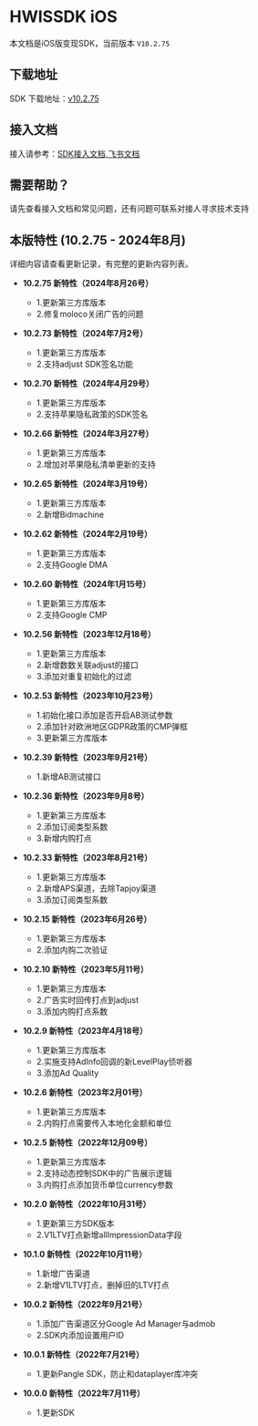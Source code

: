 # HWISSDK iOS 

本文档是iOS版变现SDK，当前版本 `V10.2.75`

## 下载地址

SDK 下载地址：[v10.2.75](https://github.com/artwl/hw_game_mp_sdk_ironsource_ios/releases)


## 接入文档

接入请参考：[SDK接入文档,飞书文档](https://hellowd.feishu.cn/docx/doxcnU3qOqPmTxXAh3XV34BJ4cc#)

## 需要帮助？

请先查看接入文档和常见问题，还有问题可联系对接人寻求技术支持

## 本版特性 (10.2.75 - 2024年8月)

详细内容请查看更新记录，有完整的更新内容列表。

- **10.2.75 新特性（2024年8月26号）**
  - 1.更新第三方库版本
  - 2.修复moloco关闭广告的问题

- **10.2.73 新特性（2024年7月2号）**
  - 1.更新第三方库版本
  - 2.支持adjust SDK签名功能
    
- **10.2.70 新特性（2024年4月29号）**
  - 1.更新第三方库版本
  - 2.支持苹果隐私政策的SDK签名
    
- **10.2.66 新特性（2024年3月27号）**
  - 1.更新第三方库版本
  - 2.增加对苹果隐私清单更新的支持
    
- **10.2.65 新特性（2024年3月19号）**
  - 1.更新第三方库版本
  - 2.新增Bidmachine
    
- **10.2.62 新特性（2024年2月19号）**
  - 1.更新第三方库版本
  - 2.支持Google DMA
    
- **10.2.60 新特性（2024年1月15号）**
  - 1.更新第三方库版本
  - 2.支持Google CMP
    
- **10.2.56 新特性（2023年12月18号）**
  - 1.更新第三方库版本
  - 2.新增数数关联adjust的接口
  - 3.添加对重复初始化的过滤

- **10.2.53 新特性（2023年10月23号）**
  - 1.初始化接口添加是否开启AB测试参数
  - 2.添加针对欧洲地区GDPR政策的CMP弹框
  - 3.更新第三方库版本
    
- **10.2.39 新特性（2023年9月21号）**
  - 1.新增AB测试接口
    
- **10.2.36 新特性（2023年9月8号）**
  - 1.更新第三方库版本
  - 2.添加订阅类型系数
  - 3.新增内购打点

- **10.2.33 新特性（2023年8月21号）**
  - 1.更新第三方库版本
  - 2.新增APS渠道，去除Tapjoy渠道
  - 3.添加订阅类型系数
    
- **10.2.15 新特性（2023年6月26号）**
  - 1.更新第三方库版本
  - 2.添加内购二次验证
    
- **10.2.10 新特性（2023年5月11号）**
  - 1.更新第三方库版本
  - 2.广告实时回传打点到adjust
  - 3.添加内购打点系数
  
- **10.2.9 新特性（2023年4月18号）**
  - 1.更新第三方库版本
  - 2.实施支持AdInfo回调的新LevelPlay侦听器
  - 3.添加Ad Quality
  
- **10.2.6 新特性（2023年2月01号）**
  - 1.更新第三方库版本
  - 2.内购打点需要传入本地化金额和单位
  
- **10.2.5 新特性（2022年12月09号）**
  - 1.更新第三方库版本
  - 2.支持动态控制SDK中的广告展示逻辑
  - 3.内购打点添加货币单位currency参数
  
- **10.2.0 新特性（2022年10月31号）**
  - 1.更新第三方SDK版本
  - 2.V1LTV打点新增allImpressionData字段
  
- **10.1.0 新特性（2022年10月11号）**
  - 1.新增广告渠道
  - 2.新增V1LTV打点，删掉旧的LTV打点
  
- **10.0.2 新特性（2022年9月21号）**
  - 1.添加广告渠道区分Google Ad Manager与admob
  - 2.SDK内添加设置用户ID

- **10.0.1 新特性（2022年7月21号）**
  - 1.更新Pangle SDK，防止和dataplayer库冲突

- **10.0.0 新特性（2022年7月11号）**
  - 1.更新SDK
